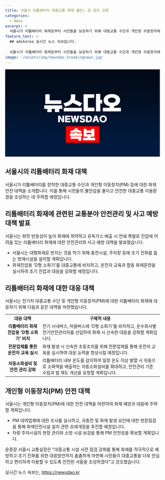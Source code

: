 ```yaml
---
title: 서울시 리튬배터리 대중교통 화재 불안↓ 감 관리 강화
categories:
  - News
excerpt: >
  서울시가 리튬배터리 화재로부터 시민들을 보호하기 위해 대중교통 수단과 개인형 이동장치에 대한 화재관리 방안을 발표했다. 이에는 충전시설과 주차장에 대한 조기 진화를 돕는 방재시설 설치와 화재 대응을 위한 교육, 안전관리 기준 수립 및 법 제도 개선 요청이 포함되어 있다. 또한 리튬배터리 화재 관련 대응 매뉴얼을 제작하고 안전시설을 확대할 계획이며, PM 관련 법률 개정을 요구할 예정이다. 이를 통해 안전하고 편리한 대중교통 이용을 위해 최선을 다하겠다는 강력한 메시지를 내놓았다.
feature_text: >
  ## adskorea 실시간 뉴스 속보입니다.

  서울시가 리튬배터리 화재로부터 시민들을 보호하기 위해 대중교통 수단과 개인형 이동장치에 대한 화재관리 방안을 발표했다. 이에는 충전시설과 주차장에 대한 조기 진화를 돕는 방재시설 설치와 화재 대응을 위한 교육, 안전관리 기준 수립 및 법 제도 개선 요청이 포함되어 있다. 또한 리튬배터리 화재 관련 대응 매뉴얼을 제작하고 안전시설을 확대할 계획이며, PM 관련 법률 개정을 요구할 예정이다. 이를 통해 안전하고 편리한 대중교통 이용을 위해 최선을 다하겠다는 강력한 메시지를 내놓았다.
image: '/assets/img/newsdao_breakingnews.jpg'
---
```


<p><img src="/assets/img/newsdao_breakingnews.jpg" alt="adskorea 속보" /></p>

<h2 data-ke-size="size26">서울시의 리튬배터리 화재 대책</h2>

<p data-ke-size="size16">서울시가 리튬배터리를 장착한 대중교통 수단과 개인형 이동장치(PM) 등에 대한 화재 안전 대책을 소개합니다. 이를 통해 시민들의 불안감을 줄이고 안전한 대중교통 이용환경을 조성하는 데 주력할 예정입니다.</p>

<h2 data-ke-size="size24">리튬배터리 화재에 관련된 교통분야 안전관리 및 사고 예방 대책 발표</h2>

<p data-ke-size="size16">서울시는 화학 반응성이 높아 화재에 취약하고 유독가스 배출 시 연쇄 폭발로 진압에 어려움 있는 리튬배터리 화재에 대한 안전관리와 사고 예방 대책을 발표했습니다.</p>

<ul>
  <li>서울시는 대형화재로 번지는 것을 막기 위해 충전시설, 주차장 등에 조기 진화를 돕는 방재시설을 설치할 계획입니다.</li>
  <li>화재진압용 'D형 소화기'를 대중교통에 비치하고, 운전자 교육과 합동 화재훈련을 실시하여 조기 진압과 대응을 강화할 예정입니다.</li>
</ul>

<h2 data-ke-size="size24">리튬배터리 화재에 대한 대응 대책</h2>

<p data-ke-size="size16">서울시는 전기차 대중교통 수단 및 개인형 이동장치(PM)에 대한 리튬배터리 화재에 대응하기 위해 다음과 같은 대책을 마련했습니다.</p>

<table>
  <tr>
    <td style="text-align: center; height: 17px;"><b>대응 대책</b></td>
    <td style="text-align: center; height: 17px;"><b>구체적 내용</b></td>
  </tr>
  <tr>
    <td style="text-align: center; height: 17px;"><b>리튬배터리 화재 진압용 'D형 소화기' 비치</b></td>
    <td>전기 시내버스, 마을버스에 'D형 소화기'를 비치하고, 운수회사별 전기안전관리자를 선임하여 화재 시 신속한 대응을 강화할 계획입니다.</td>
  </tr>
  <tr>
    <td style="text-align: center; height: 17px;"><b>전문업체를 통한 운전자 교육 실시</b></td>
    <td>화재 발생 시 신속한 초동조치를 위해 전문업체를 통해 운전자 교육을 실시하여 대응 능력을 향상시킬 예정입니다.</td>
  </tr>
  <tr>
    <td style="text-align: center; height: 17px;"><b>자동소화설비 및 안전 관리 강화</b></td>
    <td>리튬배터리 내부 온도를 감지하여 일정 온도 이상 발열 시 자동으로 소화액을 배출하는 자동소화설비를 확대하고, 안전관리 기준 수립과 법 제도 개선을 요청할 계획입니다.</td>
  </tr>
</table>

<h2 data-ke-size="size24">개인형 이동장치(PM) 안전 대책</h2>

<p data-ke-size="size16">서울시는 개인형 이동장치(PM)에 대한 안전 대책을 마련하여 화재 예방과 대응에 주력할 계획입니다.</p>

<ul>
  <li>PM 대여업체에 대한 조사를 실시하고, 과충전 및 화재 발생 요인에 대한 현장점검을 통해 화재안전시설 설치 관련 조례개정을 추진할 예정입니다.</li>
  <li>차량 주차시설의 현장 관리와 소방 시설 보강을 통해 PM 안전성을 확보할 계획입니다.</li>
</ul>

<p data-ke-size="size16">윤종장 서울시 교통실장은 "대중교통 시설 사전 점검 강화를 통해 화재를 적극적으로 예방하고 조기 진화를 위한 대응방안까지 촘촘하게 마련해 시민들이 대중교통을 더욱 안심하고 편리하게 이용할 수 있도록 안전한 서울을 조성하겠다"고 강조했습니다.</p>
실시간 뉴스 속보는, <a href="https://newsdao.kr" rel="dofollow">https://newsdao.kr</a>


